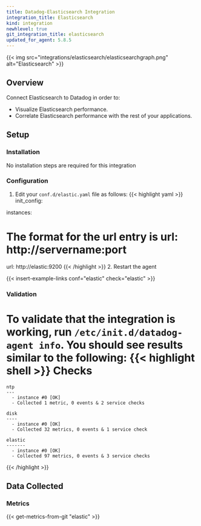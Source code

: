 ```yaml
---
title: Datadog-Elasticsearch Integration
integration_title: Elasticsearch
kind: integration
newhlevel: true
git_integration_title: elasticsearch
updated_for_agent: 5.8.5
---
```


{{< img src="integrations/elasticsearch/elasticsearchgraph.png" alt="Elasticsearch" >}}

## Overview

Connect Elasticsearch to Datadog in order to:

* Visualize Elasticsearch performance.
* Correlate Elasticsearch performance with the rest of your applications.

## Setup
### Installation

No installation steps are required for this integration

### Configuration

1.  Edit your `conf.d/elastic.yaml` file as follows:
{{< highlight yaml >}}
init_config:

instances:
  # The format for the url entry is url: http://servername:port
  url: http://elastic:9200 
{{< /highlight >}}
2. Restart the agent

{{< insert-example-links conf="elastic" check="elastic" >}}

### Validation

To validate that the integration is working, run ```/etc/init.d/datadog-agent info```. You should see results similar to the following:
{{< highlight shell >}}
Checks
======

    ntp
    ---
      - instance #0 [OK]
      - Collected 1 metric, 0 events & 2 service checks

    disk
    ----
      - instance #0 [OK]
      - Collected 32 metrics, 0 events & 1 service check

    elastic
    -------
      - instance #0 [OK]
      - Collected 97 metrics, 0 events & 3 service checks
{{< /highlight >}}

## Data Collected
### Metrics

{{< get-metrics-from-git "elastic" >}}

